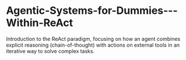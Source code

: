 # Agentic-Systems-for-Dummies---Within-ReAct
Introduction to the ReAct paradigm, focusing on how an agent combines explicit reasoning (chain-of-thought) with actions on external tools in an iterative way to solve complex tasks.
